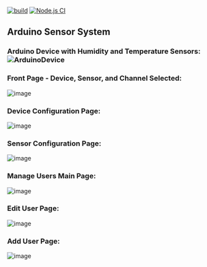 [![build](https://github.com/BrianDeanO/ArduinoSensorSystem/actions/workflows/build-validation.yml/badge.svg?branch=main)](https://github.com/BrianDeanO/ArduinoSensorSystem/actions/workflows/build-validation.yml)
[![Node.js CI](https://github.com/BrianDeanO/ArduinoSensorSystem/actions/workflows/node.js.yml/badge.svg?branch=main)](https://github.com/BrianDeanO/ArduinoSensorSystem/actions/workflows/node.js.yml)
## Arduino Sensor System

### Arduino Device with Humidity and Temperature Sensors:![ArduinoDevice](https://github.com/user-attachments/assets/5c01d60d-839c-4331-aefd-4f534d6ab6f9)

### Front Page - Device, Sensor, and Channel Selected:
![image](https://github.com/BrianDeanO/ArduinoSensorSystem/assets/54780901/d39851e7-3a7f-468c-b8a3-76f413241de4)

### Device Configuration Page:
![image](https://github.com/BrianDeanO/ArduinoSensorSystem/assets/54780901/a5905139-b1b6-4550-b27f-733aaef510ad)

### Sensor Configuration Page:
![image](https://github.com/BrianDeanO/ArduinoSensorSystem/assets/54780901/46d72965-f845-481f-b81d-90d3c554ba26)

### Manage Users Main Page:
![image](https://github.com/BrianDeanO/ArduinoSensorSystem/assets/54780901/b81c1661-c0ee-4133-9ec1-6e12f6d413da)

### Edit User Page:
![image](https://github.com/BrianDeanO/ArduinoSensorSystem/assets/54780901/a22629e1-6c2c-4e65-ba97-04c468efaef4)

### Add User Page:
![image](https://github.com/BrianDeanO/ArduinoSensorSystem/assets/54780901/5ba64801-e6cf-4a4b-8dff-5637450dfdb6)


